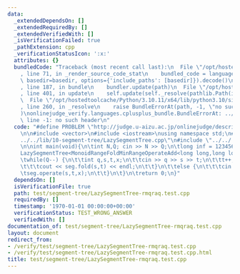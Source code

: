 ```yaml
---
data:
  _extendedDependsOn: []
  _extendedRequiredBy: []
  _extendedVerifiedWith: []
  _isVerificationFailed: true
  _pathExtension: cpp
  _verificationStatusIcon: ':x:'
  attributes: {}
  bundledCode: "Traceback (most recent call last):\n  File \"/opt/hostedtoolcache/Python/3.10.11/x64/lib/python3.10/site-packages/onlinejudge_verify/documentation/build.py\"\
    , line 71, in _render_source_code_stat\n    bundled_code = language.bundle(stat.path,\
    \ basedir=basedir, options={'include_paths': [basedir]}).decode()\n  File \"/opt/hostedtoolcache/Python/3.10.11/x64/lib/python3.10/site-packages/onlinejudge_verify/languages/cplusplus.py\"\
    , line 187, in bundle\n    bundler.update(path)\n  File \"/opt/hostedtoolcache/Python/3.10.11/x64/lib/python3.10/site-packages/onlinejudge_verify/languages/cplusplus_bundle.py\"\
    , line 401, in update\n    self.update(self._resolve(pathlib.Path(included), included_from=path))\n\
    \  File \"/opt/hostedtoolcache/Python/3.10.11/x64/lib/python3.10/site-packages/onlinejudge_verify/languages/cplusplus_bundle.py\"\
    , line 260, in _resolve\n    raise BundleErrorAt(path, -1, \"no such header\"\
    )\nonlinejudge_verify.languages.cplusplus_bundle.BundleErrorAt: ../../../lib/operator/monoid-lazy/MonoidRangeFoldMinRangeOperateAdd.cpp:\
    \ line -1: no such header\n"
  code: "#define PROBLEM \"http://judge.u-aizu.ac.jp/onlinejudge/description.jsp?id=DSL_2_H\"\
    \n\n#include <vector>\n#include <iostream>\nusing namespace std;\n#include \"\
    ../../lib/10-segment-tree/LazySegmentTree.cpp\"\n#include \"../../../lib/operator/monoid-lazy/MonoidRangeFoldMinRangeOperateAdd.cpp\"\
    \n\nint main(void){\n\tint N,Q; cin >> N >> Q;\n\tlong inf = 1234567890LL;\n\t\
    LazySegmentTree<MonoidRangeFoldMinRangeOperateAdd<long long,long long>> seg(N,0LL);\n\
    \twhile(Q--) {\n\t\tint q,s,t,x;\n\t\tcin >> q >> s >> t;\n\t\tt++;\n\t\tif(q){\n\
    \t\t\tcout << seg.fold(s,t) << endl;\n\t\t}\n\t\telse {\n\t\t\tcin >> x;\n\t\t\
    \tseg.operate(s,t,x);\n\t\t}\n\t}\n\treturn 0;\n}"
  dependsOn: []
  isVerificationFile: true
  path: test/segment-tree/LazySegmentTree-rmqraq.test.cpp
  requiredBy: []
  timestamp: '1970-01-01 00:00:00+00:00'
  verificationStatus: TEST_WRONG_ANSWER
  verifiedWith: []
documentation_of: test/segment-tree/LazySegmentTree-rmqraq.test.cpp
layout: document
redirect_from:
- /verify/test/segment-tree/LazySegmentTree-rmqraq.test.cpp
- /verify/test/segment-tree/LazySegmentTree-rmqraq.test.cpp.html
title: test/segment-tree/LazySegmentTree-rmqraq.test.cpp
---
```

